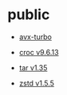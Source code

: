 # public

- [avx-turbo   ](https://github.com/Olivetti/public/raw/master/avx-turbo.tar.gz)

- [croc v9.6.13](https://github.com/Olivetti/public/raw/master/croc_9.6.13_Linux-64bit.deb)

- [tar  v1.35  ](https://github.com/Olivetti/public/raw/master/tar-1.35.tar.gz)

- [zstd v1.5.5 ](https://github.com/Olivetti/public/raw/master/zstd-1.5.5.tar.gz)
